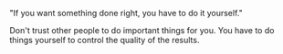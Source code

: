 "If you want something done right, you have to do it yourself."

Don't trust other people to do important things for you.
You have to do things yourself to control the quality of the results.